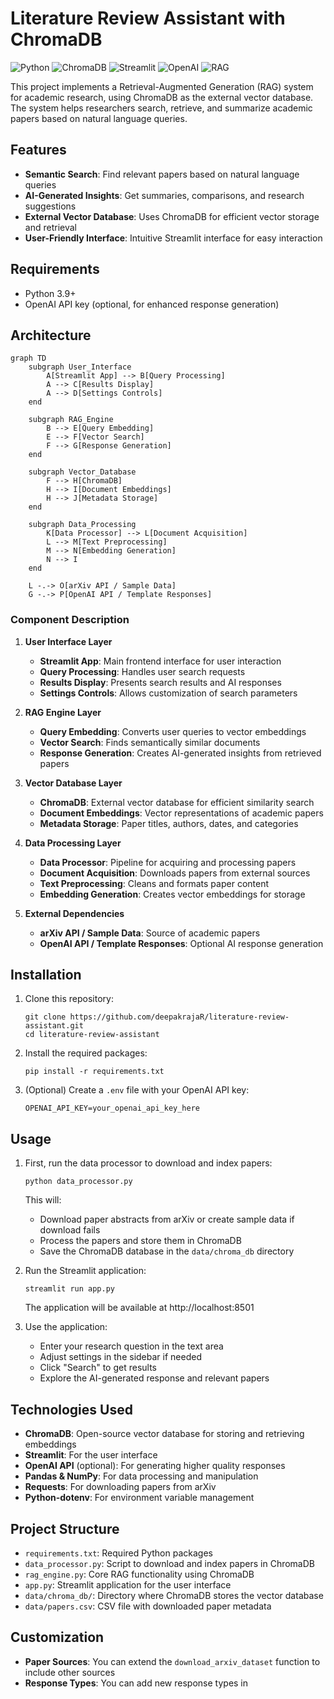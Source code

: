 # Literature Review Assistant with ChromaDB

![Python](https://img.shields.io/badge/Python-3.9+-blue.svg)
![ChromaDB](https://img.shields.io/badge/ChromaDB-0.4.22-orange.svg)
![Streamlit](https://img.shields.io/badge/Streamlit-1.32.0-red.svg)
![OpenAI](https://img.shields.io/badge/OpenAI-Optional-green.svg)
![RAG](https://img.shields.io/badge/Architecture-RAG-purple.svg)

This project implements a Retrieval-Augmented Generation (RAG) system for academic research, using ChromaDB as the external vector database. The system helps researchers search, retrieve, and summarize academic papers based on natural language queries.

## Features

- **Semantic Search**: Find relevant papers based on natural language queries
- **AI-Generated Insights**: Get summaries, comparisons, and research suggestions
- **External Vector Database**: Uses ChromaDB for efficient vector storage and retrieval
- **User-Friendly Interface**: Intuitive Streamlit interface for easy interaction

## Requirements

- Python 3.9+
- OpenAI API key (optional, for enhanced response generation)

## Architecture

```mermaid
graph TD
    subgraph User_Interface
        A[Streamlit App] --> B[Query Processing]
        A --> C[Results Display]
        A --> D[Settings Controls]
    end
    
    subgraph RAG_Engine
        B --> E[Query Embedding]
        E --> F[Vector Search]
        F --> G[Response Generation]
    end
    
    subgraph Vector_Database
        F --> H[ChromaDB]
        H --> I[Document Embeddings]
        H --> J[Metadata Storage]
    end
    
    subgraph Data_Processing
        K[Data Processor] --> L[Document Acquisition]
        L --> M[Text Preprocessing]
        M --> N[Embedding Generation]
        N --> I
    end
    
    L -.-> O[arXiv API / Sample Data]
    G -.-> P[OpenAI API / Template Responses]
```

### Component Description

1. **User Interface Layer**
   - **Streamlit App**: Main frontend interface for user interaction
   - **Query Processing**: Handles user search requests
   - **Results Display**: Presents search results and AI responses
   - **Settings Controls**: Allows customization of search parameters

2. **RAG Engine Layer**
   - **Query Embedding**: Converts user queries to vector embeddings
   - **Vector Search**: Finds semantically similar documents
   - **Response Generation**: Creates AI-generated insights from retrieved papers

3. **Vector Database Layer**
   - **ChromaDB**: External vector database for efficient similarity search
   - **Document Embeddings**: Vector representations of academic papers
   - **Metadata Storage**: Paper titles, authors, dates, and categories

4. **Data Processing Layer**
   - **Data Processor**: Pipeline for acquiring and processing papers
   - **Document Acquisition**: Downloads papers from external sources
   - **Text Preprocessing**: Cleans and formats paper content
   - **Embedding Generation**: Creates vector embeddings for storage

5. **External Dependencies**
   - **arXiv API / Sample Data**: Source of academic papers
   - **OpenAI API / Template Responses**: Optional AI response generation

## Installation

1. Clone this repository:
   ```
   git clone https://github.com/deepakrajaR/literature-review-assistant.git
   cd literature-review-assistant
   ```

2. Install the required packages:
   ```
   pip install -r requirements.txt
   ```

3. (Optional) Create a `.env` file with your OpenAI API key:
   ```
   OPENAI_API_KEY=your_openai_api_key_here
   ```

## Usage

1. First, run the data processor to download and index papers:
   ```
   python data_processor.py
   ```
   This will:
   - Download paper abstracts from arXiv or create sample data if download fails
   - Process the papers and store them in ChromaDB
   - Save the ChromaDB database in the `data/chroma_db` directory

2. Run the Streamlit application:
   ```
   streamlit run app.py
   ```
   The application will be available at http://localhost:8501

3. Use the application:
   - Enter your research question in the text area
   - Adjust settings in the sidebar if needed
   - Click "Search" to get results
   - Explore the AI-generated response and relevant papers

## Technologies Used

- **ChromaDB**: Open-source vector database for storing and retrieving embeddings
- **Streamlit**: For the user interface
- **OpenAI API** (optional): For generating higher quality responses
- **Pandas & NumPy**: For data processing and manipulation
- **Requests**: For downloading papers from arXiv
- **Python-dotenv**: For environment variable management

## Project Structure

- `requirements.txt`: Required Python packages
- `data_processor.py`: Script to download and index papers in ChromaDB
- `rag_engine.py`: Core RAG functionality using ChromaDB
- `app.py`: Streamlit application for the user interface
- `data/chroma_db/`: Directory where ChromaDB stores the vector database
- `data/papers.csv`: CSV file with downloaded paper metadata

## Customization

- **Paper Sources**: You can extend the `download_arxiv_dataset` function to include other sources
- **Response Types**: You can add new response types in
